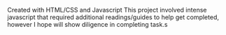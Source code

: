 Created with HTML/CSS and Javascript
This project involved intense javascript that required additional readings/guides to help get completed, however I hope will show diligence in completing task.s

